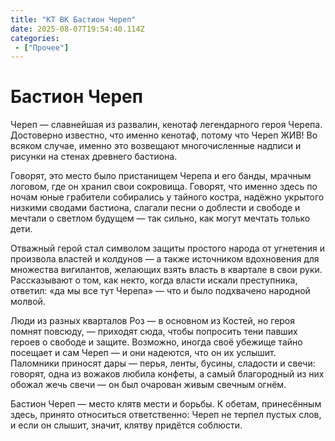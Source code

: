 ```yaml
---
title: "КТ ВК Бастион Череп"
date: 2025-08-07T19:54:40.114Z
categories:
 - ["Прочее"]
---
```


Бастион Череп
=============

Череп — славнейшая из развалин, кенотаф легендарного героя Черепа.
Достоверно известно, что именно кенотаф, потому что Череп ЖИВ! Во всяком
случае, именно это возвещают многочисленные надписи и рисунки на стенах
древнего бастиона.

Говорят, это место было пристанищем Черепа и его банды, мрачным логовом,
где он хранил свои сокровища. Говорят, что именно здесь по ночам юные
грабители собирались у тайного костра, надёжно укрытого низкими сводами
бастиона, слагали песни о доблести и свободе и мечтали о светлом будущем
— так сильно, как могут мечтать только дети.

Отважный герой стал символом защиты простого народа от угнетения и
произвола властей и колдунов — а также источником вдохновения для
множества вигилантов, желающих взять власть в квартале в свои руки.
Рассказывают о том, как некто, когда власти искали преступника, ответил:
«да мы все тут Черепа» — что и было подхвачено народной молвой.

Люди из разных кварталов Роз — в основном из Костей, но героя помнят
повсюду, — приходят сюда, чтобы попросить тени павших героев о свободе и
защите. Возможно, иногда своё убежище тайно посещает и сам Череп — и они
надеются, что он их услышит. Паломники приносят дары — перья, ленты,
бусины, сладости и свечи: говорят, одна из вожаков любила конфеты, а
самый благородный из них обожал жечь свечи — он был очарован живым
свечным огнём.

Бастион Череп — место клятв мести и борьбы. К обетам, принесённым здесь,
принято относиться ответственно: Череп не терпел пустых слов, и если он
слышит, значит, клятву придётся соблюсти.
